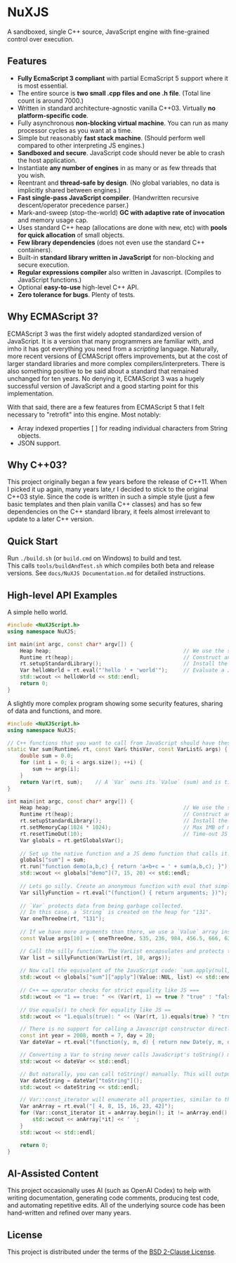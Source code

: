 # NuXJS
A sandboxed, single C++ source, JavaScript engine with fine-grained control over execution.

## Features

- **Fully EcmaScript 3 compliant** with partial EcmaScript 5 support where it is most essential.
- The entire source is **two small .cpp files and one .h file**. (Total line count is around 7000.)
- Written in standard architecture-agnostic vanilla C++03. Virtually **no platform-specific code**.
- Fully asynchronous **non-blocking virtual machine**. You can run as many processor cycles as you want at a time.
- Simple but reasonably **fast stack machine**. (Should perform well compared to other interpreting JS engines.)
- **Sandboxed and secure**. JavaScript code should never be able to crash the host application.
- Instantiate **any number of engines** in as many or as few threads that you wish.
- Reentrant and **thread-safe by design**. (No global variables, no data is implicitly shared between engines.)
- **Fast single-pass JavaScript compiler**. (Handwritten recursive descent/operator precedence parser.)
- Mark-and-sweep (stop-the-world) **GC with adaptive rate of invocation** and memory usage cap.
- Uses standard C++ heap (allocations are done with new, etc) with **pools for quick allocation** of small objects.
- **Few library dependencies** (does not even use the standard C++ containers).
- Built-in **standard library written in JavaScript** for non-blocking and secure execution.
- **Regular expressions compiler** also written in Javascript. (Compiles to JavaScript functions.)
- Optional **easy-to-use** high-level C++ API.
- **Zero tolerance for bugs**. Plenty of tests.

## Why ECMAScript 3?

ECMAScript 3 was the first widely adopted standardized version of JavaScript. It is a version that many programmers are
familiar with, and imho it has got everything you need from a *scripting* language. Naturally, more recent versions of
ECMAScript offers improvements, but at the cost of larger standard libraries and more complex compilers/interpreters.
There is also something positive to be said about a standard that remained unchanged for ten years. No denying it,
ECMAScript 3 was a hugely successful version of JavaScript and a good starting point for this implementation.

With that said, there are a few features from ECMAScript 5 that I felt necessary to "retrofit" into this engine. Most
notably:

- Array indexed properties [ ] for reading individual characters from String objects.
- JSON support.

## Why C++03?

This project originally began a few years before the release of C++11. When I picked it up again, many years late,r I
decided to stick to the original C++03 style. Since the code is written in such a simple style (just a few basic
templates and then plain vanilla C++ classes) and has so few dependencies on the C++ standard library, it feels almost
irrelevant to update to a later C++ version.

## Quick Start
Run `./build.sh` (or `build.cmd` on Windows) to build and test.  \
This calls `tools/buildAndTest.sh` which compiles both beta and release versions.
See `docs/NuXJS Documentation.md` for detailed instructions.

## High-level API Examples

A simple hello world.

```cpp
#include <NuXJScript.h>
using namespace NuXJS;

int main(int argc, const char* argv[]) {
    Heap heap;                                          // We use the standard heap.
    Runtime rt(heap);                                   // Construct an empty engine.
    rt.setupStandardLibrary();                          // Install the ES3 standard library.
    Var helloWorld = rt.eval("'hello ' + 'world'");     // Evaluate a JS expression.
    std::wcout << helloWorld << std::endl;
    return 0;
}
```

A slightly more complex program showing some security features, sharing of data and functions, and more.

```cpp
#include <NuXJScript.h>
using namespace NuXJS;

// C++ functions that you want to call from JavaScript should have these arguments.
static Var sum(Runtime& rt, const Var& thisVar, const VarList& args) {
    double sum = 0.0;
    for (int i = 0; i < args.size(); ++i) {
        sum += args[i];
    }
    return Var(rt, sum);    // A `Var` owns its `Value` (sum) and is tied to a `Runtime` (rt)
}

int main(int argc, const char* argv[]) {
    Heap heap;                                          // We use the standard heap.
    Runtime rt(heap);                                   // Construct an empty engine.
    rt.setupStandardLibrary();                          // Install the ES3 standard library.
    rt.setMemoryCap(1024 * 1024);                       // Max 1MB of memory please.
    rt.resetTimeOut(10);                                // Time-out JS code after 10 seconds.
    Var globals = rt.getGlobalsVar();
    
    // Set up the native function and a JS demo function that calls it.
    globals["sum"] = sum;
    rt.run("function demo(a,b,c) { return 'a+b+c = ' + sum(a,b,c); }");
    std::wcout << globals["demo"](7, 15, 20) << std::endl;
    
    // Lets go silly. Create an anonymous function with eval that simply returns its arguments.
    Var sillyFunction = rt.eval("(function() { return arguments; })");
    
    // `Var` protects data from being garbage collected.
    // In this case, a `String` is created on the heap for "131".
    Var oneThreeOne(rt, "131");
    
    // If we have more arguments than there, we use a `Value` array instead.
    const Value args[10] = { oneThreeOne, 535, 236, 984, 456.5, 666, 626, 585, 382, 109.5 };

    // Call the silly function. The VarList encapsulates and protects the argument values.
    Var list = sillyFunction(VarList(rt, 10, args));
    
    // Now call the equivalent of the JavaScript code: `sum.apply(null, list)` from C++.
    std::wcout << globals["sum"]["apply"](Value::NUL, list) << std::endl;
    
	// C++ == operator checks for strict equality like JS ===
	std::wcout << "1 == true: " << (Var(rt, 1) == true ? "true" : "false") << std::endl;
	
	// Use equals() to check for equality like JS ==
	std::wcout << "1.equals(true): " << (Var(rt, 1).equals(true) ? "true" : "false") << std::endl;

	// There is no support for calling a Javascript constructor directly from C++ so we have to make a little stub.
	const int year = 2008, month = 7, day = 20;
	Var dateVar = rt.eval("(function(y, m, d) { return new Date(y, m, d) })")(year, month, day);

	// Converting a Var to string never calls JavaScript's toString() method. This will output '[object Date]'.
	std::wcout << dateVar << std::endl;

	// But naturally, you can call toString() manually. This will output 2008-08-20 00:00:00.
	Var dateString = dateVar["toString"]();
	std::wcout << dateString << std::endl;

	// Var::const_iterator will enumerate all properties, similar to the JavaScript "for in" statement.
	Var anArray = rt.eval("[ 4, 8, 15, 16, 23, 42]");
	for (Var::const_iterator it = anArray.begin(); it != anArray.end(); ++it) {
		std::wcout << anArray[*it] << ' ';
	}
	std::wcout << std::endl;

    return 0;
}
```

## AI-Assisted Content

This project occasionally uses AI (such as OpenAI Codex) to help with writing documentation, generating code comments, producing test code, and automating repetitive edits. All of the underlying source code has been hand-written and refined over many years.

## License
This project is distributed under the terms of the [BSD 2-Clause License](LICENSE).

